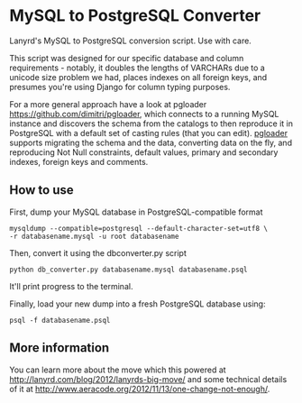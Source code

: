 MySQL to PostgreSQL Converter
=============================

Lanyrd's MySQL to PostgreSQL conversion script. Use with care.

This script was designed for our specific database and column requirements -
notably, it doubles the lengths of VARCHARs due to a unicode size problem we
had, places indexes on all foreign keys, and presumes you're using Django
for column typing purposes.

For a more general approach have a look at pgloader <https://github.com/dimitri/pgloader>, 
which connects to a running MySQL instance and discovers the schema from the catalogs to
then reproduce it in PostgreSQL with a default set of casting rules (that you can edit).
[pgloader](https://github.com/dimitri/pgloader) supports migrating the schema and the data,
converting data on the fly, and reproducing Not Null constraints, default values, primary
and secondary indexes, foreign keys and comments.

How to use
----------

First, dump your MySQL database in PostgreSQL-compatible format

    mysqldump --compatible=postgresql --default-character-set=utf8 \
    -r databasename.mysql -u root databasename

Then, convert it using the dbconverter.py script

`python db_converter.py databasename.mysql databasename.psql`

It'll print progress to the terminal.

Finally, load your new dump into a fresh PostgreSQL database using: 

`psql -f databasename.psql`

More information
----------------

You can learn more about the move which this powered at http://lanyrd.com/blog/2012/lanyrds-big-move/ and some technical details of it at http://www.aeracode.org/2012/11/13/one-change-not-enough/.
